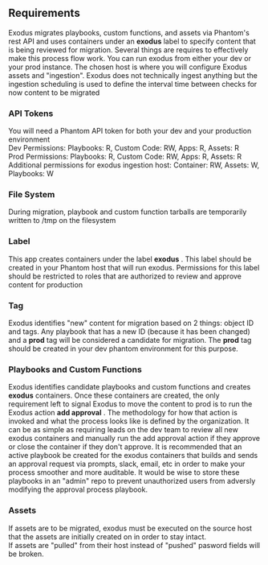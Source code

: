 
## Requirements

Exodus migrates playbooks, custom functions, and assets via Phantom's rest API and uses containers
under an **exodus** label to specify content that is being reviewed for migration. Several things
are requires to effectively make this process flow work. You can run exodus from either your dev or
your prod instance. The chosen host is where you will configure Exodus assets and "ingestion".
Exodus does not technically ingest anything but the ingestion scheduling is used to define the
interval time between checks for now content to be migrated  

### API Tokens

You will need a Phantom API token for both your dev and your production environment  
Dev Permissions: Playbooks: R, Custom Code: RW, Apps: R, Assets: R  
Prod Permissions: Playbooks: R, Custom Code: RW, Apps: R, Assets: R  
Additional permissions for exodus ingestion host: Container: RW, Assets: W, Playbooks: W  
  

### File System

During migration, playbook and custom function tarballs are temporarily written to /tmp on the
filesystem  
  

### Label

This app creates containers under the label **exodus** . This label should be created in your
Phantom host that will run exodus. Permissions for this label should be restricted to roles that are
authorized to review and approve content for production  
  

### Tag

Exodus identifies "new" content for migration based on 2 things: object ID and tags. Any playbook
that has a new ID (because it has been changed) and a **prod** tag will be considered a candidate
for migration. The **prod** tag should be created in your dev phantom environment for this
purpose.  
  

### Playbooks and Custom Functions

Exodus identifies candidate playbooks and custom functions and creates **exodus** containers. Once
these containers are created, the only requirement left to signal Exodus to move the content to prod
is to run the Exodus action **add approval** . The methodology for how that action is invoked and
what the process looks like is defined by the organization. It can be as simple as requiring leads
on the dev team to review all new exodus containers and manually run the add approval action if they
approve or close the container if they don't approve. It is recommended that an active playbook be
created for the exodus containers that builds and sends an approval request via prompts, slack,
email, etc in order to make your process smoother and more auditable. It would be wise to store
these playbooks in an "admin" repo to prevent unauthorized users from adversly modifying the
approval process playbook.  
  

### Assets

If assets are to be migrated, exodus must be executed on the source host that the assets are
initially created on in order to stay intact.  
If assets are "pulled" from their host instead of "pushed" pasword fields will be broken.  
  
